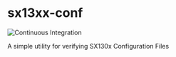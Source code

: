 # sx13xx-conf

![Continuous Integration](https://github.com/helium/sx13xx-conf/workflows/Continuous%20Integration/badge.svg)

A simple utility for verifying SX130x Configuration Files